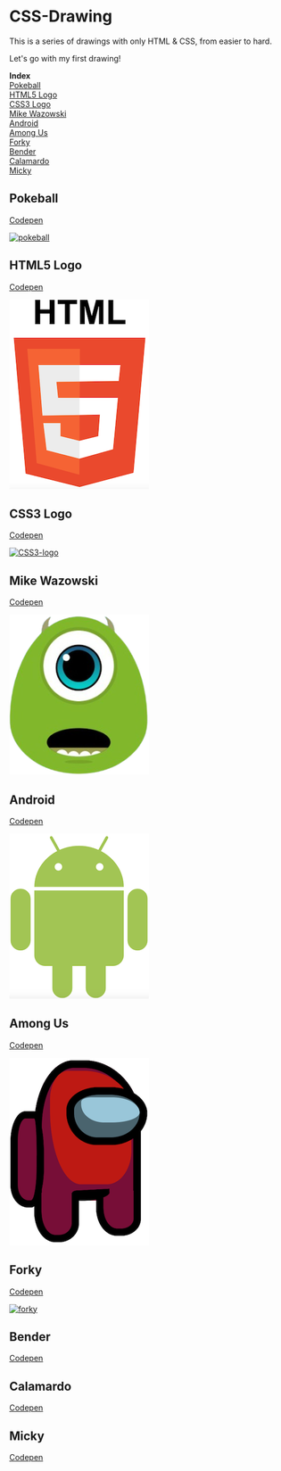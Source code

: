 # CSS-Drawing

This is a series of drawings with only HTML & CSS, from easier to hard.

Let's go with my first drawing!

**Index**<br>
[Pokeball](#pokeball)<br>
[HTML5 Logo](#html5-logo)<br>
[CSS3 Logo](#css3-logo)<br>
[Mike Wazowski](#mike-wazowski)<br>
[Android](#android)<br>
[Among Us](#among-us)<br>
[Forky](#forky)<br>
[Bender](#bender)<br>
[Calamardo](#calamardo)<br>
[Micky](#micky)<br>

## Pokeball
<a href="https://codepen.io/mikelweb/pen/mybvNJx?editors=1100" target="_blank">Codepen</a>

[![pokeball](https://github.com/user-attachments/assets/6f096015-5668-4f4a-b735-16a96171e3a1)](#)

## HTML5 Logo
<a href="https://codepen.io/mikelweb/pen/zxObBbx?editors=1100" target="_blank">Codepen</a>

[![HTML5 Logo](Logo%20HTML5/HTML5-logo.png?raw=true)](#)

## CSS3 Logo
<a href="https://codepen.io/mikelweb/pen/NPKmKax?editors=1100" target="_blank">Codepen</a>

[![CSS3-logo](https://github.com/user-attachments/assets/1da3ad12-1242-4b4a-8eaa-b2a65cb04dcc)](#)

## Mike Wazowski
<a href="https://codepen.io/mikelweb/pen/dPbLWga?editors=1100" target="_blank">Codepen</a>

[![Mike Wazowski](Mike%20Wazowski/mike.png?raw=true)](#)

## Android
<a href="https://codepen.io/mikelweb/pen/QwLXwBZ?editors=1100" target="_blank">Codepen</a>

[![Android](Android/android.png?raw=true)](#)

## Among Us
<a href="https://codepen.io/mikelweb/pen/OPLegOy?editors=1100" target="_blank">Codepen</a>

[![Among Us](Among%20Us/among-us.png?raw=true)](#)

## Forky
<a href="https://codepen.io/mikelweb/pen/raBXLKp?editors=1100" target="_blank">Codepen</a>

[![forky](https://github.com/user-attachments/assets/30d20559-2e98-4041-9cb2-5c1ba730d40f)](#)

## Bender
<a href="https://codepen.io/mikelweb/pen/LEYEWeJ?editors=1100" target="_blank">Codepen</a>


## Calamardo
<a href="https://codepen.io/mikelweb/pen/dPyPvKw?editors=1100" target="_blank">Codepen</a>


## Micky
<a href="https://codepen.io/mikelweb/pen/RNwNpJm?editors=1100" target="_blank">Codepen</a>
